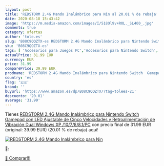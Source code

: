 ```yaml
---
layout: post
title: 'REDSTORM 2.4G Mando Inalámbrico para Nin al 20.01 % de rebaja'
date: 2020-08-18 15:43:42
image: 'https://m.media-amazon.com/images/I/518Ol9v+ROL._SL400_.jpg'
comments: true
category: ofertas
author: 'tole.es'
slug: 'B08C9QQZTX-es REDSTORM 2.4G Mando Inalámbrico para Nintendo Switch...'
sku: 'B08C9QQZTX-es'
tags: [ 'Accesorios para Juegos PC','Accesorios para Nintendo Switch','Hardware y juegos para Nintendo Switch','Juegos y Accesorios para PC','Mandos para Nintendo Switch','Videojuegos','nintendo', ]
actualPrice: 31.99 EUR
currency: EUR
price: 31.99
comparePrice: 39.99 EUR
prodname: 'REDSTORM 2.4G Mando Inalámbrico para Nintendo Switch  Gamepad con LED Ajustable de Cinco Velocidades y Retroalimentación de Vibración Dual  Windows XP /10/7/8/8.1/PC'
country: 'es'
flag: '🇪🇸'
brand: ''
buyurl: 'https://www.amazon.es/dp/B08C9QQZTX/?tag=tolees-21'
descuento: '20.01'
average: '31.99'
---
```


Tienes [REDSTORM 2.4G Mando Inalámbrico para Nintendo Switch  Gamepad con LED Ajustable de Cinco Velocidades y Retroalimentación de Vibración Dual  Windows XP /10/7/8/8.1/PC](https://www.amazon.es/dp/B08C9QQZTX/?tag=tolees-21) con precio final de  31.99 EUR (original: 39.99 EUR) (20.01 %  de rebaja) aqui!

[![REDSTORM 2.4G Mando Inalámbrico para Nin](https://m.media-amazon.com/images/I/518Ol9v+ROL._SL400_.jpg)](https://www.amazon.es/dp/B08C9QQZTX/?tag=tolees-21)

🔎:


[🛒 Comprar!!!](https://www.amazon.es/dp/B08C9QQZTX/?tag=tolees-21)
